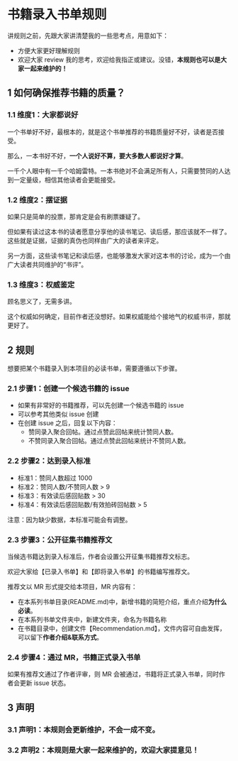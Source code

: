 # 书籍录入书单规则

讲规则之前，先跟大家讲清楚我的一些思考点，用意如下：

- 方便大家更好理解规则
- 欢迎大家 review 我的思考，欢迎给我指正或建议。没错，**本规则也可以是大家一起来维护的！**

## 1 如何确保推荐书籍的质量？

### 1.1 维度1：大家都说好

一个书单好不好，最根本的，就是这个书单推荐的书籍质量好不好，读者是否接受。

那么，一本书好不好，**一个人说好不算，要大多数人都说好才算**。

一千个人眼中有一千个哈姆雷特。一本书绝对不会满足所有人，只需要赞同的人达到一定量级，相信其他读者会更能接受。

### 1.2 维度2：摆证据

如果只是简单的投票，那肯定是会有刷票嫌疑了。

但如果有读过这本书的读者愿意分享他的读书笔记、读后感，那应该就不一样了。这些就是证据，证据的真伪也同样由广大的读者来评定。

另一方面，这些读书笔记和读后感，也能够激发大家对这本书的讨论，成为一个由广大读者共同维护的“书评”。

### 1.3 维度3：权威鉴定

顾名思义了，无需多讲。

这个权威如何确定，目前作者还没想好。如果权威能给个接地气的权威书评，那就更好了。

## 2 规则

想要把某个书籍录入到本项目的必读书单，需要遵循以下步骤。

### 2.1 步骤1：创建一个候选书籍的 issue

- 如果有非常好的书籍推荐，可以先创建一个候选书籍的 issue
- 可以参考其他类似 issue 创建
- 在创建 issue 之后，回复以下内容：
  - 赞同录入聚合回帖。通过点赞此回帖来统计赞同人数。
  - 不赞同录入聚合回帖。通过点赞此回帖来统计不赞同人数。

### 2.2 步骤2：达到录入标准

- 标准1：赞同人数超过 1000
- 标准2：赞同人数/不赞同人数 > 9
- 标准3：有效读后感回贴数 > 30
- 标准4：有效读后感回贴数/有效拍砖回帖数 > 5

注意：因为缺少数据，本标准可能会有调整。

### 2.3 步骤3：公开征集书籍推荐文

当候选书籍达到录入标准后，作者会设置公开征集书籍推荐文标志。

欢迎大家给【已录入书单】和【即将录入书单】的书籍编写推荐文。

推荐文以 MR 形式提交给本项目，MR 内容有：

- 在本系列书单目录(README.md)中，新增书籍的简短介绍，重点介绍**为什么必读**。
- 在本系列书单文件夹中，新建文件夹，命名为书籍名称
- 在书籍目录中，创建文件【Recommendation.md】，文件内容可自由发挥，可以留下**作者介绍&联系方式**。

### 2.4 步骤4：通过 MR，书籍正式录入书单

如果有推荐文通过了作者评审，则 MR 会被通过，书籍将正式录入书单，同时作者会更新 issue 状态。

## 3 声明

### 3.1 声明1：本规则会更新维护，不会一成不变。

### 3.2 声明2：本规则是大家一起来维护的，欢迎大家提意见！


